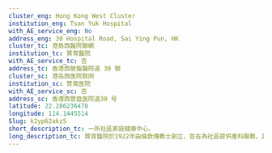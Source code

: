```yaml
---
cluster_eng: Hong Kong West Cluster
institution_eng: Tsan Yuk Hospital
with_AE_service_eng: No
address_eng: 30 Hospital Road, Sai Ying Pun, HK
cluster_tc: 港島西醫院聯網
institution_tc: 贊育醫院
with_AE_service_tc: 否
address_tc: 香港西營盤醫院道 30 號
cluster_sc: 港岛西医院联网
institution_sc: 赞育医院
with_AE_service_sc: 否
address_sc: 香港西营盘医院道30 号
latitude: 22.286236478
longitude: 114.1445514
Slug: k2yp62akz5
short_description_tc: 一所社區家庭健康中心。
long_description_tc: 贊育醫院於1922年由倫敦傳教士創立，旨在為社區提供產科服務，其後成為一所公立醫院，以及香港大學的教學醫院，為醫生提供訓練和研究；亦為學護提供產科訓練。醫院現已成為日間中心，為病人提供產前及產後護理，並推行多個健康教育計劃，包括如何照顧新生嬰兒、懷孕女性的飲食以及家庭計劃等。此外，贊育醫院亦增設社康護理與專職醫療及精神科復康服務。
---
```

